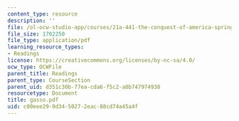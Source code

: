 ```yaml
---
content_type: resource
description: ''
file: /ol-ocw-studio-app/courses/21a-441-the-conquest-of-america-spring-2004/c00eee299d3450272eac88cd74a45a4f_gasso.pdf
file_size: 1702250
file_type: application/pdf
learning_resource_types:
- Readings
license: https://creativecommons.org/licenses/by-nc-sa/4.0/
ocw_type: OCWFile
parent_title: Readings
parent_type: CourseSection
parent_uid: d351c30b-77ea-cda6-f5c2-a0b747974938
resourcetype: Document
title: gasso.pdf
uid: c00eee29-9d34-5027-2eac-88cd74a45a4f
---
```

